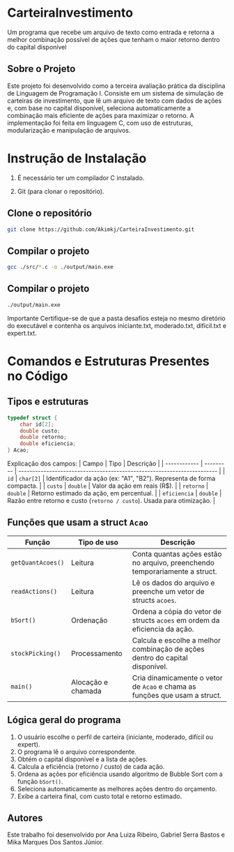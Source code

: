 # CarteiraInvestimento
Um programa que recebe um arquivo de texto como entrada e retorna a melhor combinação possível de ações que tenham o maior retorno dentro do capital disponível
## Sobre o Projeto
Este projeto foi desenvolvido como a terceira avaliação prática da disciplina de Linguagem de Programação I. Consiste em um sistema de simulação de carteiras de investimento, que lê um arquivo de texto com dados de ações e, com base no capital disponível, seleciona automaticamente a combinação mais eficiente de ações para maximizar o retorno. A implementação foi feita em linguagem C, com uso de estruturas, modularização e manipulação de arquivos.

# Instrução de Instalação
1. É necessário ter um compilador C instalado.

2. Git (para clonar o repositório).


## Clone o repositório 

````bash
git clone https://github.com/Akimkj/CarteiraInvestimento.git
````

## Compilar o projeto
````bash
gcc ./src/*.c -o ./output/main.exe

````
## Compilar o projeto
````bash
./output/main.exe
````

Importante Certifique-se de que a pasta desafios esteja no mesmo diretório do executável e contenha os arquivos iniciante.txt, moderado.txt, dificil.txt e expert.txt.

# Comandos e Estruturas Presentes no Código

## Tipos e estruturas
````c
typedef struct {
    char id[2];
    double custo;
    double retorno;
    double eficiencia;
} Acao;
````
Explicação dos campos:
| Campo        | Tipo      | Descrição                                                               |
| ------------ | --------- | ----------------------------------------------------------------------- |
| `id`         | `char[2]` | Identificador da ação (ex: "A1", "B2"). Representa de forma compacta.   |
| `custo`      | `double`  | Valor da ação em reais (R\$).                                           |
| `retorno`    | `double`  | Retorno estimado da ação, em percentual.                                |
| `eficiencia` | `double`  | Razão entre retorno e custo (`retorno / custo`). Usada para otimização. |

## Funções que usam a struct `Acao`

| Função                 | Tipo de uso        | Descrição                                                                    |
| ---------------------- | ------------------ | ---------------------------------------------------------------------------- |
| `getQuantAcoes()`      | Leitura            | Conta quantas ações estão no arquivo, preenchendo temporariamente a struct.  |
| `readActions()`        | Leitura            | Lê os dados do arquivo e preenche um vetor de structs `acoes`.               |
| `bSort()`              | Ordenação          | Ordena a cópia do vetor de structs `acoes` em ordem da eficiencia da ação.   |
| `stockPicking()`       | Processamento      | Calcula e escolhe a melhor combinação de ações dentro do capital disponível. |
| `main()`               | Alocação e chamada | Cria dinamicamente o vetor de `Acao` e chama as funções que usam a struct.   |


## Lógica geral do programa

1. O usuário escolhe o perfil de carteira (iniciante, moderado, difícil ou expert).
2. O programa lê o arquivo correspondente.
3. Obtém o capital disponível e a lista de ações.
4. Calcula a eficiência (retorno / custo) de cada ação.
5. Ordena as ações por eficiência usando algoritmo de Bubble Sort com a função `bSort()`.
6. Seleciona automaticamente as melhores ações dentro do orçamento.
7. Exibe a carteira final, com custo total e retorno estimado.

## Autores

Este trabalho foi desenvolvido por Ana Luiza Ribeiro, Gabriel Serra Bastos e Mika Marques Dos Santos Júnior.
